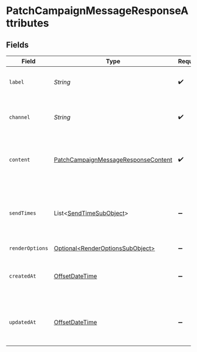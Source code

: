 # PatchCampaignMessageResponseAttributes


## Fields

| Field                                                                                                 | Type                                                                                                  | Required                                                                                              | Description                                                                                           | Example                                                                                               |
| ----------------------------------------------------------------------------------------------------- | ----------------------------------------------------------------------------------------------------- | ----------------------------------------------------------------------------------------------------- | ----------------------------------------------------------------------------------------------------- | ----------------------------------------------------------------------------------------------------- |
| `label`                                                                                               | *String*                                                                                              | :heavy_check_mark:                                                                                    | The label or name on the message                                                                      |                                                                                                       |
| `channel`                                                                                             | *String*                                                                                              | :heavy_check_mark:                                                                                    | The channel the message is to be sent on                                                              |                                                                                                       |
| `content`                                                                                             | [PatchCampaignMessageResponseContent](../../models/components/PatchCampaignMessageResponseContent.md) | :heavy_check_mark:                                                                                    | Additional attributes relating to the content of the message                                          |                                                                                                       |
| `sendTimes`                                                                                           | List\<[SendTimeSubObject](../../models/components/SendTimeSubObject.md)>                              | :heavy_minus_sign:                                                                                    | The list of appropriate Send Time Sub-objects associated with the message                             |                                                                                                       |
| `renderOptions`                                                                                       | [Optional\<RenderOptionsSubObject>](../../models/components/RenderOptionsSubObject.md)                | :heavy_minus_sign:                                                                                    | N/A                                                                                                   |                                                                                                       |
| `createdAt`                                                                                           | [OffsetDateTime](https://docs.oracle.com/javase/8/docs/api/java/time/OffsetDateTime.html)             | :heavy_minus_sign:                                                                                    | The datetime when the message was created                                                             | 2022-11-08T00:00:00+00:00                                                                             |
| `updatedAt`                                                                                           | [OffsetDateTime](https://docs.oracle.com/javase/8/docs/api/java/time/OffsetDateTime.html)             | :heavy_minus_sign:                                                                                    | The datetime when the message was last updated                                                        | 2022-11-08T00:00:00+00:00                                                                             |